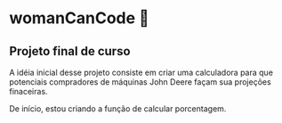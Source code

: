 # womanCanCode 🚜
## Projeto final de curso 
A idéia inicial desse projeto consiste em criar uma calculadora para que potenciais compradores de máquinas John Deere façam sua projeções finaceiras.

De início, estou criando a função de calcular porcentagem. 
